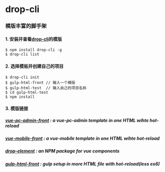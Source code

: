 # drop-cli
### 模版丰富的脚手架
#### 1. 安装并查看[drop-cli](https://github.com/raintao/drop-cli.git)的模版

```
$ npm install drop-cli -g
$ drop-cli list

```

#### 2. 选择模板并创建自己的项目

```
$ drop-cli init
$ gulp-html-front // 输入一个模版
$ gulp-html-test  // 输入自己的项目名称
$ cd gulp-html-test
$ npm install

```

#### 3. 模版链接

##### [vue-pc-admin-front](https://github.com/raintao/vue-pc-admin-front) : a vue-pc-admin template in one HTML wihte hot-reload

##### [vue-mobile-front](https://github.com/raintao/vue-mobile-front) : a vue-mobile template in one HTML wihte hot-reload

##### [drop-element](https://github.com/raintao/drop-element) : an NPM package for vue components

##### [gulp-html-front](https://github.com/raintao/gulp-html-front) : gulp setup in more HTML file with hot-reload(less es6)
